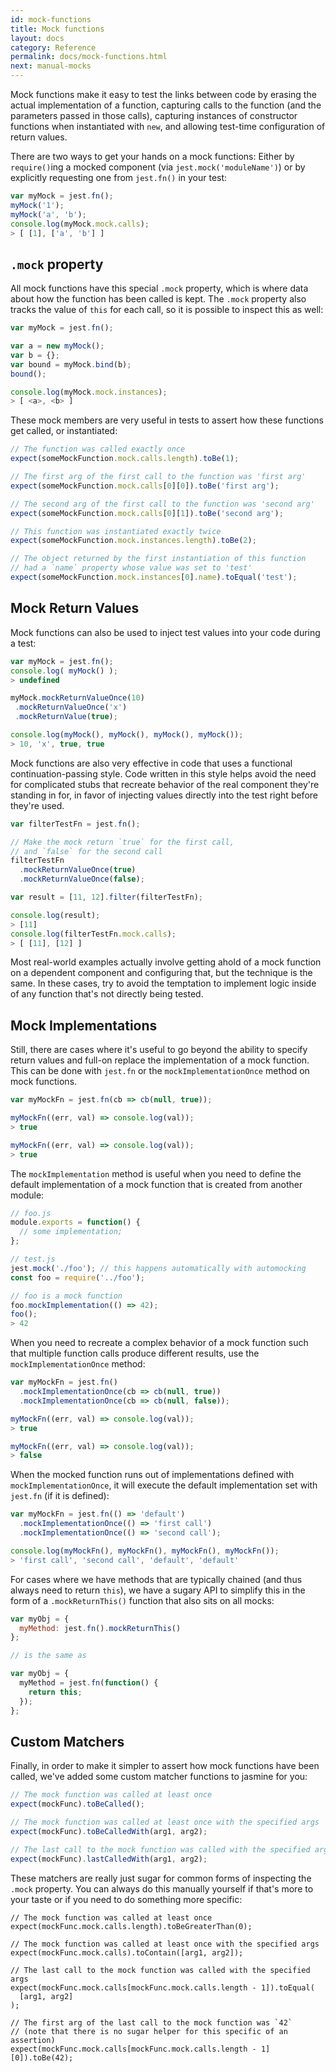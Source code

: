 ```yaml
---
id: mock-functions
title: Mock functions
layout: docs
category: Reference
permalink: docs/mock-functions.html
next: manual-mocks
---
```


Mock functions make it easy to test the links between code by erasing the actual
implementation of a function, capturing calls to the function (and the
parameters passed in those calls), capturing instances of constructor functions
when instantiated with `new`, and allowing test-time configuration of return
values.

There are two ways to get your hands on a mock functions: Either by
`require()`ing a mocked component (via `jest.mock('moduleName')`)
or by explicitly requesting one from `jest.fn()` in your test:

```javascript
var myMock = jest.fn();
myMock('1');
myMock('a', 'b');
console.log(myMock.mock.calls);
> [ [1], ['a', 'b'] ]
```

## `.mock` property

All mock functions have this special `.mock` property, which is where data about
how the function has been called is kept. The `.mock` property also tracks the
value of `this` for each call, so it is possible to inspect this as well:

```javascript
var myMock = jest.fn();

var a = new myMock();
var b = {};
var bound = myMock.bind(b);
bound();

console.log(myMock.mock.instances);
> [ <a>, <b> ]
```

These mock members are very useful in tests to assert how these functions get
called, or instantiated:

```javascript
// The function was called exactly once
expect(someMockFunction.mock.calls.length).toBe(1);

// The first arg of the first call to the function was 'first arg'
expect(someMockFunction.mock.calls[0][0]).toBe('first arg');

// The second arg of the first call to the function was 'second arg'
expect(someMockFunction.mock.calls[0][1]).toBe('second arg');

// This function was instantiated exactly twice
expect(someMockFunction.mock.instances.length).toBe(2);

// The object returned by the first instantiation of this function
// had a `name` property whose value was set to 'test'
expect(someMockFunction.mock.instances[0].name).toEqual('test');
```

## Mock Return Values

Mock functions can also be used to inject test values into your code during a
test:

```javascript
var myMock = jest.fn();
console.log( myMock() );
> undefined

myMock.mockReturnValueOnce(10)
 .mockReturnValueOnce('x')
 .mockReturnValue(true);

console.log(myMock(), myMock(), myMock(), myMock());
> 10, 'x', true, true
```

Mock functions are also very effective in code that uses a functional
continuation-passing style. Code written in this style helps avoid the need for
complicated stubs that recreate behavior of the real component they're standing
in for, in favor of injecting values directly into the test right before they're
used.

```javascript
var filterTestFn = jest.fn();

// Make the mock return `true` for the first call,
// and `false` for the second call
filterTestFn
  .mockReturnValueOnce(true)
  .mockReturnValueOnce(false);

var result = [11, 12].filter(filterTestFn);

console.log(result);
> [11]
console.log(filterTestFn.mock.calls);
> [ [11], [12] ]
```

Most real-world examples actually involve getting ahold of a mock function on a
dependent component and configuring that, but the technique is the same. In
these cases, try to avoid the temptation to implement logic inside of any
function that's not directly being tested.

## Mock Implementations

Still, there are cases where it's useful to go beyond the ability to specify
return values and full-on replace the implementation of a mock function. This
can be done with `jest.fn` or the `mockImplementationOnce` method
on mock functions.

```javascript
var myMockFn = jest.fn(cb => cb(null, true));

myMockFn((err, val) => console.log(val));
> true

myMockFn((err, val) => console.log(val));
> true
```

The `mockImplementation` method is useful when you need to define the default
implementation of a mock function that is created from another module:

```js
// foo.js
module.exports = function() {
  // some implementation;
};

// test.js
jest.mock('./foo'); // this happens automatically with automocking
const foo = require('../foo');

// foo is a mock function
foo.mockImplementation(() => 42);
foo();
> 42
```


When you need to recreate a complex behavior of a mock function such that
multiple function calls produce different results, use the
`mockImplementationOnce` method:

```javascript
var myMockFn = jest.fn()
  .mockImplementationOnce(cb => cb(null, true))
  .mockImplementationOnce(cb => cb(null, false));

myMockFn((err, val) => console.log(val));
> true

myMockFn((err, val) => console.log(val));
> false
```

When the mocked function runs out of implementations defined with
`mockImplementationOnce`, it will execute the default implementation
set with `jest.fn` (if it is defined):

```javascript
var myMockFn = jest.fn(() => 'default')
  .mockImplementationOnce(() => 'first call')
  .mockImplementationOnce(() => 'second call');

console.log(myMockFn(), myMockFn(), myMockFn(), myMockFn());
> 'first call', 'second call', 'default', 'default'
```

For cases where we have methods that are typically chained (and thus always need
to return `this`), we have a sugary API to simplify this in the form of a
`.mockReturnThis()` function that also sits on all mocks:

```javascript
var myObj = {
  myMethod: jest.fn().mockReturnThis()
};

// is the same as

var myObj = {
  myMethod = jest.fn(function() {
    return this;
  });
};
```

## Custom Matchers

Finally, in order to make it simpler to assert how mock functions have been
called, we've added some custom matcher functions to jasmine for you:

```javascript
// The mock function was called at least once
expect(mockFunc).toBeCalled();

// The mock function was called at least once with the specified args
expect(mockFunc).toBeCalledWith(arg1, arg2);

// The last call to the mock function was called with the specified args
expect(mockFunc).lastCalledWith(arg1, arg2);
```

These matchers are really just sugar for common forms of inspecting the `.mock`
property. You can always do this manually yourself if that's more to your taste
or if you need to do something more specific:

```jasmine
// The mock function was called at least once
expect(mockFunc.mock.calls.length).toBeGreaterThan(0);

// The mock function was called at least once with the specified args
expect(mockFunc.mock.calls).toContain([arg1, arg2]);

// The last call to the mock function was called with the specified args
expect(mockFunc.mock.calls[mockFunc.mock.calls.length - 1]).toEqual(
  [arg1, arg2]
);

// The first arg of the last call to the mock function was `42`
// (note that there is no sugar helper for this specific of an assertion)
expect(mockFunc.mock.calls[mockFunc.mock.calls.length - 1][0]).toBe(42);
```
